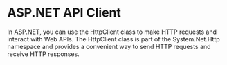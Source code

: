 # ASP.NET API Client
 In ASP.NET, you can use the HttpClient class to make HTTP requests and interact with Web APIs. The HttpClient class is part of the System.Net.Http namespace and provides a convenient way to send HTTP requests and receive HTTP responses.
